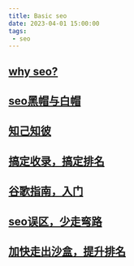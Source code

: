 ```yaml
---
title: Basic seo
date: 2023-04-01 15:00:00
tags:
 - seo
---
```


## [why seo?](/seo/why-seo.html)

## [seo黑帽与白帽](/seo/black-white-hat.html)

## [知己知彼](/seo/know.html)

## [搞定收录，搞定排名](/seo/record.html)

## [谷歌指南，入门](/seo/open-door.html)

## [seo误区，少走弯路](/seo/warn.html)

## [加快走出沙盒，提升排名](/seo/up-rank.html)

